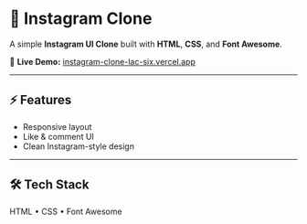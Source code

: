 # 📸 Instagram Clone

A simple **Instagram UI Clone** built with **HTML**, **CSS**, and **Font Awesome**.

🔗 **Live Demo:** [instagram-clone-lac-six.vercel.app](https://instagram-clone-lac-six.vercel.app/)

---

## ⚡ Features
- Responsive layout  
- Like & comment UI  
- Clean Instagram-style design  

---

## 🛠️ Tech Stack
HTML • CSS • Font Awesome
